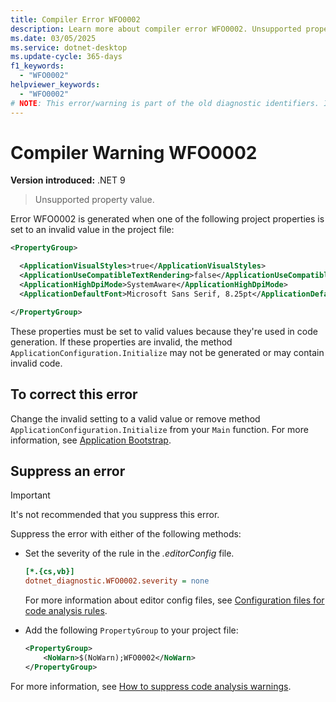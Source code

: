 ```yaml
---
title: Compiler Error WFO0002
description: Learn more about compiler error WFO0002. Unsupported property value on project properties.
ms.date: 03/05/2025
ms.service: dotnet-desktop
ms.update-cycle: 365-days
f1_keywords:
  - "WFO0002"
helpviewer_keywords:
  - "WFO0002"
# NOTE: This error/warning is part of the old diagnostic identifiers. It's not being maintained.
---
```

# Compiler Warning WFO0002

**Version introduced:** .NET 9

> Unsupported property value.

Error WFO0002 is generated when one of the following project properties is set to an invalid value in the project file:

```xml
<PropertyGroup>

  <ApplicationVisualStyles>true</ApplicationVisualStyles>
  <ApplicationUseCompatibleTextRendering>false</ApplicationUseCompatibleTextRendering>
  <ApplicationHighDpiMode>SystemAware</ApplicationHighDpiMode>
  <ApplicationDefaultFont>Microsoft Sans Serif, 8.25pt</ApplicationDefaultFont>

</PropertyGroup>
```

These properties must be set to valid values because they're used in code generation. If these properties are invalid, the method `ApplicationConfiguration.Initialize` may not be generated or may contain invalid code.

## To correct this error

Change the invalid setting to a valid value or remove method `ApplicationConfiguration.Initialize` from your `Main` function. For more information, see [Application Bootstrap](../whats-new/net60.md#new-application-bootstrap).

## Suppress an error

> [!IMPORTANT]
> It's not recommended that you suppress this error.

Suppress the error with either of the following methods:

- Set the severity of the rule in the _.editorConfig_ file.

  ```ini
  [*.{cs,vb}]
  dotnet_diagnostic.WFO0002.severity = none
  ```

  For more information about editor config files, see [Configuration files for code analysis rules](/dotnet/fundamentals/code-analysis/configuration-files).

- Add the following `PropertyGroup` to your project file:

  ```xml
  <PropertyGroup>
      <NoWarn>$(NoWarn);WFO0002</NoWarn>
  </PropertyGroup>
  ```

For more information, see [How to suppress code analysis warnings](/dotnet/fundamentals/code-analysis/suppress-warnings).
